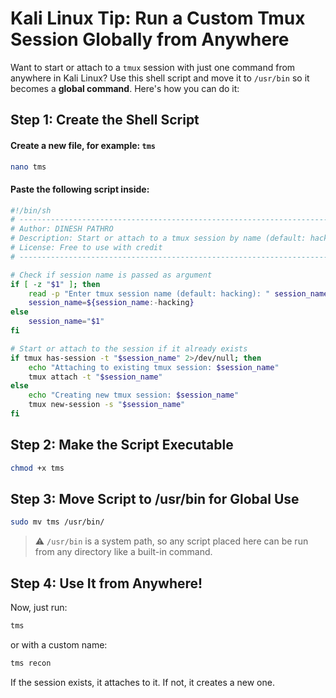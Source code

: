 # Kali Linux Tip: Run a Custom Tmux Session Globally from Anywhere

Want to start or attach to a `tmux` session with just one command from anywhere in Kali Linux?
Use this shell script and move it to `/usr/bin` so it becomes a **global command**. Here's how you can do it:


## Step 1: Create the Shell Script
#### Create a new file, for example: `tms`
```bash
nano tms
```
#### Paste the following script inside:
```bash
#!/bin/sh
# -----------------------------------------------------------------------------
# Author: DINESH PATHRO
# Description: Start or attach to a tmux session by name (default: hacking)
# License: Free to use with credit
# -----------------------------------------------------------------------------

# Check if session name is passed as argument
if [ -z "$1" ]; then
    read -p "Enter tmux session name (default: hacking): " session_name
    session_name=${session_name:-hacking}
else
    session_name="$1"
fi

# Start or attach to the session if it already exists
if tmux has-session -t "$session_name" 2>/dev/null; then
    echo "Attaching to existing tmux session: $session_name"
    tmux attach -t "$session_name"
else
    echo "Creating new tmux session: $session_name"
    tmux new-session -s "$session_name"
fi
```
## Step 2: Make the Script Executable
```bash
chmod +x tms
```
## Step 3: Move Script to /usr/bin for Global Use
```bash
sudo mv tms /usr/bin/
```
> ⚠️ `/usr/bin` is a system path, so any script placed here can be run from any directory like a built-in command.

## Step 4: Use It from Anywhere!

Now, just run:
```bash
tms
```
 or with a custom name:
```bash
tms recon
```
If the session exists, it attaches to it. If not, it creates a new one.
